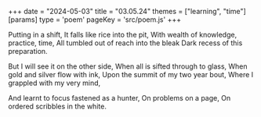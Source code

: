 +++
date = "2024-05-03"
title = "03.05.24"
themes = ["learning", "time"]
[params]
  type = 'poem'
  pageKey = 'src/poem.js'
+++

Putting in a shift,
It falls like rice into the pit,
With wealth of knowledge, practice, time,
All tumbled out of reach into the bleak
Dark recess of this preparation.

But I will see it on the other side,
When all is sifted through to glass,
When gold and silver flow with ink,
Upon the summit of my two year bout,
Where I grappled with my very mind,

And learnt to focus fastened as a hunter,
On problems on a page,
On ordered scribbles in the white.
